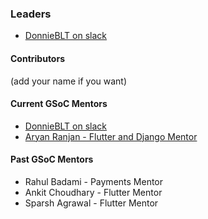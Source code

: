 ### Leaders
* [DonnieBLT on slack](mailto:donnie.brown@owasp.org)

#### Contributors
(add your name if you want)

#### Current GSoC Mentors
* [DonnieBLT on slack](https://owasp.org/slack/invite)
* [Aryan Ranjan - Flutter and Django Mentor](mailto:aryan_r@ch.iitr.ac.in)

#### Past GSoC Mentors
* Rahul Badami - Payments Mentor
* Ankit Choudhary - Flutter Mentor
* Sparsh Agrawal - Flutter Mentor



